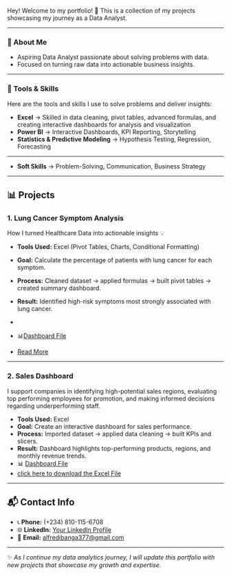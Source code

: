 Hey! Welcome to my portfolio! 🎉
This is a collection of my projects showcasing my journey as a Data Analyst.  

---


### 🔎 About Me
- Aspiring Data Analyst passionate about solving problems with data. 
- Focused on turning raw data into actionable business insights.

---



### 🧰 Tools & Skills
Here are the tools and skills I use to solve problems and deliver insights:  


- **Excel** → Skilled in data cleaning, pivot tables, advanced formulas, and creating interactive dashboards for analysis and visualization 
- **Power BI** → Interactive Dashboards, KPI Reporting, Storytelling  
- **Statistics & Predictive Modeling** → Hypothesis Testing, Regression, Forecasting

---

- **Soft Skills** → Problem-Solving, Communication, Business Strategy


---



## 📊 Projects



### 1. Lung Cancer Symptom Analysis 

How I turned Healthcare Data into actionable insights 💡

- **Tools Used:** Excel (Pivot Tables, Charts, Conditional Formatting)  
- **Goal:** Calculate the percentage of patients with lung cancer for each symptom.  
- **Process:** Cleaned dataset → applied formulas → built pivot tables → created summary dashboard.  
- **Result:** Identified high-risk symptoms most strongly associated with lung cancer.
-   
- 📊[Dashboard File](https://github.com/AlfredIbanga/Portfolio/blob/main/1758061453612.jpg)

- [Read More](https://www.linkedin.com/posts/alfred-ibanga-al377_how-i-turned-healthcare-data-into-actionable-activity-7370624750752198656-JJan?utm_source=share&utm_medium=member_android&rcm=ACoAAEtTrboBFAI29OLxbSj3C_GuCmvhMgxsUPY)


  
---



### 2. Sales Dashboard

I support companies in identifying high-potential sales regions, evaluating top performing employees for promotion, and making informed decisions regarding underperforming staff.


- **Tools Used:** Excel  
- **Goal:** Create an interactive dashboard for sales performance.  
- **Process:** Imported dataset → applied data cleaning → built KPIs and slicers.  
- **Result:** Dashboard highlights top-performing products, regions, and monthly revenue trends.  
- 📊 [Dashboard File](https://github.com/AlfredIbanga/Portfolio/blob/main/Sales%20performance%20.jpg)
- [click here to download the Excel File](Sales.xlsx)

---


## 📬 Contact Info
- 📞 **Phone:** (+234) 810-115-6708  
- 🌐 **LinkedIn:** [Your LinkedIn Profile]( https://www.linkedin.com/in/alfred-ibanga-al377?lipi=urn%3Ali%3Apage%3Ad_flagship3_profile_view_base_contact_details%3BmH047EMxTKCPi%2BgtYq7OFQ%3D%3D)  
- 📧 **Email:** alfredibanga377@gmail.com
  
---

✨ *As I continue my data analytics journey, I will update this portfolio with new projects that showcase my growth and expertise.*    
